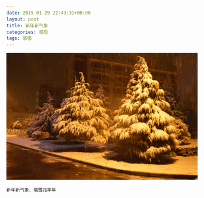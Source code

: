 ```yaml
---
date: 2015-01-29 22:49:31+00:00
layout: post
title: 新年新气象
categories: 感悟
tags: 感悟
---
```



  ![](/photos/20150129snow.jpg)
      
	新年新气象，瑞雪兆丰年
	
	
